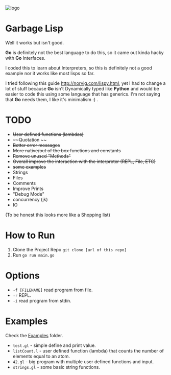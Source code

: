 ![logo](https://i.imgur.com/KGKYp3F.png)



# Garbage Lisp  
Well it works but isn't good.

**Go** is definitely not the best language to do this, so it came out kinda hacky with **Go** Interfaces.

I coded this to learn about Interpreters, so this is definitely not a good example nor it works like most lisps so far.

I tried following this guide http://norvig.com/lispy.html, yet I had to change a lot of stuff because **Go** isn't Dynamically
typed like **Python** and would be easier to code this using some language that has generics. 
I'm not saying that **Go** needs them, I like it's minimalism :) .

# TODO
- ~~User defined functions (lambdas)~~
- ~~Quotation ~~ 
- ~~Better error messages~~
- ~~More native/out of the box functions and constants~~
- ~~Remove unused "Methods"~~
- ~~Overall improve the interaction with the interpreter (REPL, File, ETC)~~
- ~~some examples~~
- Strings
- Files 
- Comments 
- Improve Prints 
- "Debug Mode"
- concurrency (jk)
- IO

(To be honest this looks more like a Shopping list)


# How to Run
1. Clone the Project Repo `git clone [url of this repo]`
2. Run `go run main.go`


# Options

- `-f [FILENAME]` read program from file.
- `-r` REPL.
- `-i` read program from stdin.

# Examples
Check the [Examples](/tree/master/examples) folder.
 
- `test.gl` - simple define and print value.
- `listCount.l` - user defined function (lambda) that counts the number of elements equal to an atom.
- `42.gl` - big program with multiple user defined functions and input.
- `strings.gl` - some basic string functions.




